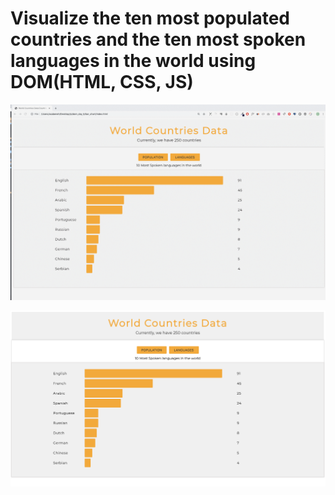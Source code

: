 # Visualize the ten most populated countries and the ten most spoken languages in the world using DOM(HTML, CSS, JS)

![world-countries-data](https://github.com/Asabeneh/30-Days-Of-JavaScript/raw/master/images/projects/dom_min_project_bar_graph_day_5.1.gif)

![world-countries-languages](https://github.com/Asabeneh/30-Days-Of-JavaScript/raw/master/images/projects/dom_min_project_bar_graph_day_5.1.png)